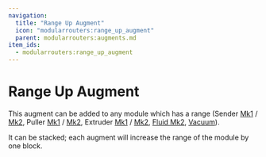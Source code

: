 ```yaml
---
navigation:
  title: "Range Up Augment"
  icon: "modularrouters:range_up_augment"
  parent: modularrouters:augments.md
item_ids:
  - modularrouters:range_up_augment
---
```


# Range Up Augment

This augment can be added to any module which has a range (Sender [Mk1](../sender_1.md) / [Mk2](../sender_2.md), Puller [Mk1](../puller_1.md) / [Mk2](../puller_2.md), Extruder [Mk1](../extruder_1.md) / [Mk2](../extruder_2.md), [Fluid Mk2](../fluid_2.md), [Vacuum](../vacuum.md)).

It can be stacked; each augment will increase the range of the module by one block.



<Recipe id="modularrouters:range_up_augment" />

<Recipe id="modularrouters:range_up_from_down" />

